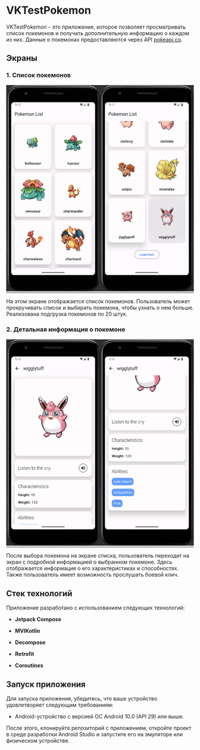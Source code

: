 # VKTestPokemon

VKTestPokemon - это приложение, которое позволяет просматривать список покемонов и получать дополнительную информацию о каждом из них. Данные о покемонах предоставляются через API [pokeapi.co](https://pokeapi.co/).

## Экраны

### 1. Список покемонов

<table style="border-collapse: collapse; border: none;">
  <tr>
    <td style="padding: 0;"><img src="1.png" alt="Список покемонов" style="max-width: 100%;" /></td>
    <td style="padding: 0;"><img src="2.png" alt="Список покемонов" style="max-width: 100%;" /></td>
  </tr>
</table>

На этом экране отображается список покемонов. Пользователь может прокручивать список и выбирать покемона, чтобы узнать о нем больше. Реализована подгрузка покемонов по 20 штук.

### 2. Детальная информация о покемоне

<table style="border-collapse: collapse; border: none;">
  <tr>
    <td style="padding: 0;"><img src="3.png" alt="Информация о покемоне" style="max-width: 100%;" /></td>
    <td style="padding: 0;"><img src="4.png" alt="Информация о покемоне" style="max-width: 100%;" /></td>
  </tr>
</table>

После выбора покемона на экране списка, пользователь переходит на экран с подробной информацией о выбранном покемоне. Здесь отображается информация о его характеристиках и способностях. Также пользователь имеет возможность прослушать боевой клич.

## Стек технологий

Приложение разработано с использованием следующих технологий:

- **Jetpack Compose**
  
- **MVIKotlin**

- **Decompose**

- **Retrofit**

- **Coroutines**

## Запуск приложения

Для запуска приложения, убедитесь, что ваше устройство удовлетворяет следующим требованиям:

- Android-устройство с версией ОС Android 10.0 (API 29) или выше.

После этого, клонируйте репозиторий с приложением, откройте проект в среде разработки Android Studio и запустите его на эмуляторе или физическом устройстве.

